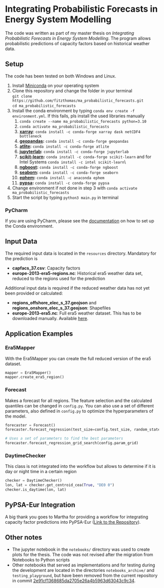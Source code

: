 # Integrating Probabilistic Forecasts in Energy System Modelling

The code was written as part of my master thesis on *Integrating Probabilistic Forecasts in Energy System Modelling*.
The program allows probabilistic predictions of capacity factors based on historical weather data.

## Setup

The code has been tested on both Windows and Linux.

1. Install [Miniconda](https://docs.conda.io/en/latest/miniconda.html) on your operating system
2. Clone this repository and change the folder in your terminal  
   `git clone https://github.com/fitzthomas/ma_probabilistic_forecasts.git`  <br />
   `cd ma_probabilistic_forecasts`
3. Install the conda environment by typing `conda env create -f environment.yml`. If this fails, pls install the used
   libraries manually
    1. `conda create --name ma_probabilistic_forecasts python=3.10`
    2. `conda activate ma_probabilistic_forecasts`
    3. **[xarray](https://xarray.pydata.org/en/stable/getting-started-guide/installing.html)**:
       `conda install -c conda-forge xarray dask netCDF4 bottleneck`
    4. **[geopandas](https://geopandas.org/en/stable/):** `conda install -c conda-forge geopandas`
    5. **[atlite](https://atlite.readthedocs.io/en/latest/installation.html):** `conda install -c conda-forge atlite`
    6. **[jupyterlab](https://jupyterlab.readthedocs.io/en/stable/getting_started/installation.html):** `conda install -c conda-forge jupyterlab`
    7. **[scikit-learn](https://scikit-learn.org/stable/install.html):** `conda install -c conda-forge scikit-learn` and
       for Intel Systems
       `conda install -c intel scikit-learn`\
    8. **[ngboost](https://github.com/stanfordmlgroup/ngboost):** `conda install -c conda-forge ngboost`
    9. **[seaborn](https://seaborn.pydata.org/index.html):** `conda install -c conda-forge seaborn`
    10. **[ephem](https://pypi.org/project/ephem/):** `conda install -c anaconda ephem`
    11. **[pypsa](https://pypsa.org/):** `conda install -c conda-forge pypsa`
4. Change environment if not done in step 3 with `conda activate ma_probabilistic_forecasts`
5. Start the script by typing `python3 main.py` in terminal

### PyCharm

If you are using PyCharm, please see
the [documentation](https://www.jetbrains.com/help/pycharm/conda-support-creating-conda-virtual-environment.html#15696dbb)
on how to set up the Conda environment.

## Input Data

The required input data is located in the `resources` directory. Mandatory for the prediction is

- **capfacs_37.csv**: Capacity factors
- **europe-2013-era5-regions.nc**: Historical era5 weather data set, reduced to the regions used for the prediction

Additional input data is required if the reduced weather data has not yet been provided or calculated:

- **regions_offshore_elec_s_37.geojson** and **regions_onshore_elec_s_37.geojson**: Shapefiles
- **europe-2013-era5.nc**: Full era5 weather dataset. This has to be downloaded
  manually. Available [here](https://zenodo.org/record/4709858#.YZUVdCYo8WM).

## Application Examples

### Era5Mapper

With the Era5Mapper you can create the full reduced version of the era5 dataset.

```python
mapper = Era5Mapper()
mapper.create_era5_region()
```

### Forecast

Makes a forecast for all regions. The feature selection and the calculated quantiles can be changed in `config.py`.
You can also use a set of different parameters, also defined in `config.py` to optimize the hyperparameters of the
model.

```python
forecaster = Forecast()
forecaster.forecast_regression(test_size=config.test_size, random_state=config.random_state)

# Uses a set of parameters to find the best parameters
forecaster.forecast_regression_grid_search(config.param_grid)
```

### DaytimeChecker

This class is not integrated into the workflow but allows to determine if it is day or night time in a certain region

```python
checker = DaytimeChecker()
lon, lat = checker.get_centroid_cea(True, "DE0 0")
checker.is_daytime(lon, lat)
```

## PyPSA-Eur Integration

A big thank you goes to Martha for providing a workflow for integrating capacity factor predictions into
PyPSA-Eur ([Link to the Repository](https://github.com/martacki/thomas-ma)).

## Other notes

- The jupyter notebook in the `notebooks/` directory was used to create plots for the thesis. The code was not revised
  after the migration from Notebooks to Python scripts
- Other notebooks that served as implementations and for testing during the development are located in the
  directories `notebooks_archive/` and `testing_playground`, but have been removed from the current repository in commit
  [2e91cf1368685da2705e26a4b5963d63043c9c34](https://github.com/fitzthomas/ma_probabilistic_forecasts/commit/2e91cf1368685da2705e26a4b5963d63043c9c34).
